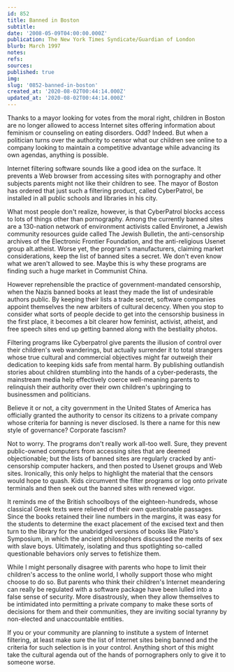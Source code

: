 ```yaml
---
id: 852
title: Banned in Boston
subtitle: 
date: '2008-05-09T04:00:00.000Z'
publication: The New York Times Syndicate/Guardian of London
blurb: March 1997
notes: 
refs: 
sources: 
published: true
img: 
slug: '0852-banned-in-boston'
created_at: '2020-08-02T00:44:14.000Z'
updated_at: '2020-08-02T00:44:14.000Z'
---
```

Thanks to a mayor looking for votes from the moral right, children in Boston are no longer allowed to access Internet sites offering information about feminism or counseling on eating disorders. Odd? Indeed. But when a politician turns over the authority to censor what our children see online to a company looking to maintain a competitive advantage while advancing its own agendas, anything is possible.

Internet filtering software sounds like a good idea on the surface. It prevents a Web browser from accessing sites with pornography and other subjects parents might not like their children to see. The mayor of Boston has ordered that just such a filtering product, called CyberPatrol, be installed in all public schools and libraries in his city.

What most people don't realize, however, is that CyberPatrol blocks access to lots of things other than pornography. Among the currently banned sites are a 130-nation network of environment activists called Environet, a Jewish community resources guide called The Jewish Bulletin, the anti-censorship archives of the Electronic Frontier Foundation, and the anti-religious Usenet group alt.atheist. Worse yet, the program's manufacturers, claiming market considerations, keep the list of banned sites a secret. We don't even know what we aren't allowed to see. Maybe this is why these programs are finding such a huge market in Communist China.

However reprehensible the practice of government-mandated censorship, when the Nazis banned books at least they made the list of undesirable authors public. By keeping their lists a trade secret, software companies appoint themselves the new arbiters of cultural decency. When you stop to consider what sorts of people decide to get into the censorship business in the first place, it becomes a bit clearer how feminist, activist, atheist, and free speech sites end up getting banned along with the bestiality photos.

Filtering programs like Cyberpatrol give parents the illusion of control over their children's web wanderings, but actually surrender it to total strangers whose true cultural and commercial objectives might far outweigh their dedication to keeping kids safe from mental harm. By publishing outlandish stories about children stumbling into the hands of a cyber-pederasts, the mainstream media help effectively coerce well-meaning parents to relinquish their authority over their own children's upbringing to businessmen and politicians.

Believe it or not, a city government in the United States of America has officially granted the authority to censor its citizens to a private company whose criteria for banning is never disclosed. Is there a name for this new style of governance? Corporate fascism?

Not to worry. The programs don't really work all-too well. Sure, they prevent public-owned computers from accessing sites that are deemed objectionable; but the lists of banned sites are regularly cracked by anti-censorship computer hackers, and then posted to Usenet groups and Web sites. Ironically, this only helps to highlight the material that the censors would hope to quash. Kids circumvent the filter programs or log onto private terminals and then seek out the banned sites with renewed vigor.

It reminds me of the British schoolboys of the eighteen-hundreds, whose classical Greek texts were relieved of their own questionable passages. Since the books retained their line numbers in the margins, it was easy for the students to determine the exact placement of the excised text and then turn to the library for the unabridged versions of books like Plato's Symposium, in which the ancient philosophers discussed the merits of sex with slave boys. Ultimately, isolating and thus spotlighting so-called questionable behaviors only serves to fetishize them.

While I might personally disagree with parents who hope to limit their children's access to the online world, I wholly support those who might choose to do so. But parents who think their children's Internet meandering can really be regulated with a software package have been lulled into a false sense of security. More disastrously, when they allow themselves to be intimidated into permitting a private company to make these sorts of decisions for them and their communities, they are inviting social tyranny by non-elected and unaccountable entities.

If you or your community are planning to institute a system of Internet filtering, at least make sure the list of Internet sites being banned and the criteria for such selection is in your control. Anything short of this might take the cultural agenda out of the hands of pornographers only to give it to someone worse.

